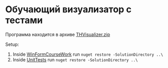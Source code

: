 # Обучающий визуализатор с тестами

Программа находится в архиве [THVisualizer.zip](https://github.com/zinoviy23/coursework/blob/master/THVisualizer.zip)

Setup:
1. Inside [WinFormCourseWork](./WinFormCourseWork) run `nuget restore -SolutionDirectory ..\`
2. Inside [UnitTests](./UnitTests) run `nuget restore -SolutionDirectory ..\`

